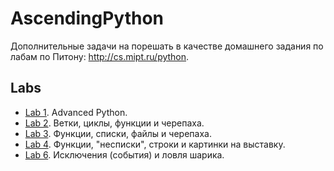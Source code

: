 # AscendingPython 

Дополнительные задачи на порешать в качестве домашнего задания по лабам по Питону: http://cs.mipt.ru/python.


## Labs

* [Lab 1](./labs/lab1). Advanced Python.
* [Lab 2](./labs/lab2). Ветки, циклы, функции и черепаха.
* [Lab 3](./labs/lab3). Функции, списки, файлы и черепаха.
* [Lab 4](./labs/lab4). Функции, "несписки", строки и картинки на выставку.
* [Lab 6](./labs/lab6). Исключения (события) и ловля шарика.
